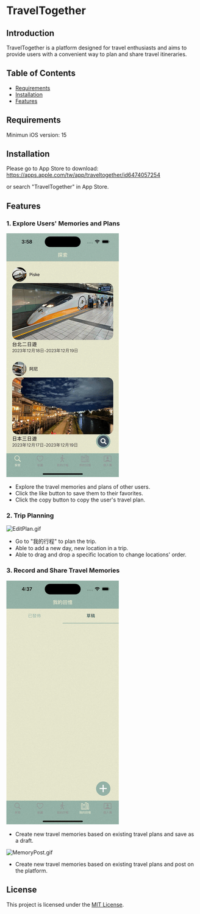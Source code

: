 # TravelTogether
## Introduction   
TravelTogether is a platform designed for travel enthusiasts and aims to provide users with a convenient way to plan and share travel itineraries.
## Table of Contents
- [Requirements](#Requirements)
- [Installation](#Installation)
- [Features](#Features)

## <a name="Requirements"></a>Requirements
Minimun iOS version: 15

## <a name="Installation"></a>Installation
Please go to App Store to download:
https://apps.apple.com/tw/app/traveltogether/id6474057254

or search "TravelTogether" in App Store.

## <a name="Features"></a>Features

### 1. Explore Users' Memories and Plans 

![ExploreMemories.gif](./READMEgif/ExploreMemories.gif)

- Explore the travel memories and plans of other users.
- Click the like button to save them to their favorites.
- Click the copy button to copy the user's travel plan.

### 2. Trip Planning

![EditPlan.gif](./READMEgif/EditPlan.gif)

- Go to "我的行程" to plan the trip.
- Able to add a new day, new location in a trip.
- Able to drag and drop a specific location to change locations' order.

### 3. Record and Share Travel Memories 

![MemoryDraft.gif](./READMEgif/MemoryDraft.gif)

- Create new travel memories based on existing travel plans and save as a draft.

![MemoryPost.gif](./READMEgif/MemoryPost.gif)

- Create new travel memories based on existing travel plans and post on the platform.

## License
This project is licensed under the [MIT License](LICENSE).